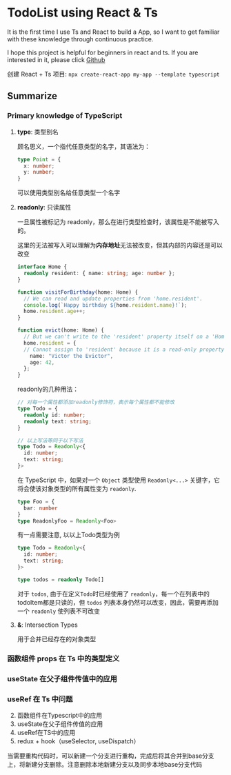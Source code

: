 # TodoList using React & Ts

It is the first time I use Ts and React to build a App, so I want to get familiar with these knowledge through continuous practice.

I hope this project is helpful for beginners in react and ts. If you are interested in it, please click [Github](git@github.com:lyx-jay/todots.git)

创建 React + Ts 项目: `npx create-react-app my-app --template typescript`

## Summarize

### Primary knowledge of TypeScript 

1. **type**: 类型别名

    顾名思义，一个指代任意类型的名字，其语法为：

    ```ts
    type Point = {
      x: number;
      y: number;
    }
    ```
    可以使用类型别名给任意类型一个名字

2. **readonly**: 只读属性

    一旦属性被标记为 readonly，那么在进行类型检查时，该属性是不能被写入的。

    这里的无法被写入可以理解为**内存地址**无法被改变，但其内部的内容还是可以改变
    ```ts
    interface Home {
      readonly resident: { name: string; age: number };
    }
 
    function visitForBirthday(home: Home) {
      // We can read and update properties from 'home.resident'.
      console.log(`Happy birthday ${home.resident.name}!`);
      home.resident.age++;
    }
 
    function evict(home: Home) {
      // But we can't write to the 'resident' property itself on a 'Home'.
      home.resident = {
      // Cannot assign to 'resident' because it is a read-only property.
        name: "Victor the Evictor",
        age: 42,
      };
    }
    ```

    readonly的几种用法：
    ```ts
    // 对每一个属性都添加readonly修饰符，表示每个属性都不能修改
    type Todo = {
      readonly id: number;
      readonly text: string;
    }

    // 以上写法等同于以下写法
    type Todo = Readonly<{
      id: number;
      text: string;
    }>
    ```

    在 TypeScript 中，如果对一个 `Object` 类型使用 `Readonly<...>` 关键字，它将会使该对象类型的所有属性变为 `readonly`.

    ```ts
    type Foo = {
      bar: number
    }
    type ReadonlyFoo = Readonly<Foo>
    ```

    有一点需要注意, 以以上Todo类型为例
    ```ts
    type Todo = Readonly<{
      id: number;
      text: string;
    }>

    type todos = readonly Todo[]
    ```
    对于 `todos`, 由于在定义`Todo`时已经使用了 `readonly`，每一个在列表中的todoItem都是只读的，但 `todos` 列表本身仍然可以改变，因此，需要再添加一个 `readonly` 使列表不可改变

3. **&**: Intersection Types

    用于合并已经存在的对象类型

### 函数组件 props 在 Ts 中的类型定义

### useState 在父子组件传值中的应用

### useRef 在 Ts 中问题
2. 函数组件在Typescript中的应用
3. useState在父子组件传值的应用
4. useRef在TS中的应用
5. redux + hook（useSelector, useDispatch）


当需要重构代码时，可以新建一个分支进行重构，完成后将其合并到base分支上，将新建分支删除。注意删除本地新建分支以及同步本地base分支代码